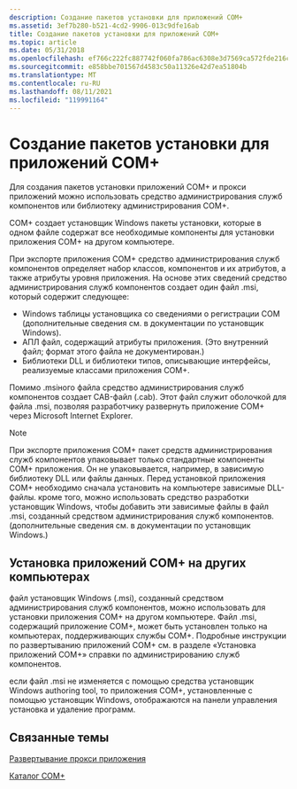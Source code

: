 ```yaml
---
description: Создание пакетов установки для приложений COM+
ms.assetid: 3ef7b280-b521-4cd2-9906-013c9dfe16ab
title: Создание пакетов установки для приложений COM+
ms.topic: article
ms.date: 05/31/2018
ms.openlocfilehash: ef766c222fc887742f060fa786ac6308e3d7569ca572fde216cb8055ee67a29c
ms.sourcegitcommit: e858bbe701567d4583c50a11326e42d7ea51804b
ms.translationtype: MT
ms.contentlocale: ru-RU
ms.lasthandoff: 08/11/2021
ms.locfileid: "119991164"
---
```

# <a name="creating-installation-packages-for-com-applications"></a>Создание пакетов установки для приложений COM+

Для создания пакетов установки приложений COM+ и прокси приложений можно использовать средство администрирования служб компонентов или библиотеку администрирования COM+.

COM+ создает установщик Windows пакеты установки, которые в одном файле содержат все необходимые компоненты для установки приложения COM+ на другом компьютере.

При экспорте приложения COM+ средство администрирования служб компонентов определяет набор классов, компонентов и их атрибутов, а также атрибуты уровня приложения. На основе этих сведений средство администрирования служб компонентов создает один файл .msi, который содержит следующее:

-   Windows таблицы установщика со сведениями о регистрации COM (дополнительные сведения см. в документации по установщик Windows).
-   АПЛ файл, содержащий атрибуты приложения. (Это внутренний файл; формат этого файла не документирован.)
-   Библиотеки DLL и библиотеки типов, описывающие интерфейсы, реализуемые классами приложения COM+.

Помимо .msiного файла средство администрирования служб компонентов создает CAB-файл (.cab). Этот файл служит оболочкой для файла .msi, позволяя разработчику развернуть приложение COM+ через Microsoft Internet Explorer.

> [!Note]  
> При экспорте приложения COM+ пакет средств администрирования служб компонентов упаковывает только стандартные компоненты COM+ приложения. Он не упаковывается, например, в зависимую библиотеку DLL или файлы данных. Перед установкой приложения COM+ необходимо сначала установить на компьютере зависимые DLL-файлы. кроме того, можно использовать средство разработки установщик Windows, чтобы добавить эти зависимые файлы в файл .msi, созданный средством администрирования служб компонентов. (дополнительные сведения см. в документации по установщик Windows.)

 

## <a name="installing-com-applications-on-other-computers"></a>Установка приложений COM+ на других компьютерах

файл установщик Windows (.msi), созданный средством администрирования служб компонентов, можно использовать для установки приложения COM+ на другом компьютере. Файл .msi, содержащий приложение COM+, может быть установлен только на компьютерах, поддерживающих службы COM+. Подробные инструкции по развертыванию приложений COM+ см. в разделе «Установка приложений COM+» справки по администрированию служб компонентов.

если файл .msi не изменяется с помощью средства установщик Windows authoring tool, то приложения COM+, установленные с помощью установщик Windows, отображаются на панели управления установка и удаление программ.

## <a name="related-topics"></a>Связанные темы

<dl> <dt>

[Развертывание прокси приложения](deploying-application-proxies.md)
</dt> <dt>

[Каталог COM+](the-com--catalog.md)
</dt> </dl>

 

 




